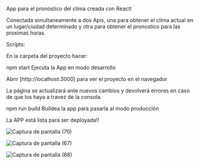 App para el pronóstico del clima creada con React!

Conectada simultaneamente a dos Apis, una para obtener el clima actual en un lugar/ciudad determinado y otra para obtener el pronostico para las proximas horas.

Scripts:

En la carpeta del proyecto hacer:

npm start
Ejecuta la App en modo desarrollo

Abrir [http://localhost:3000] para ver el proyecto en el navegador

La página se actualizará ante nuevos cambios y devolverá errores en caso de que los haya a travez de la consola.

npm run build
Buildea la app para pasarla al modo producción

La APP está lista para ser deployada!!


![Captura de pantalla (70)](https://user-images.githubusercontent.com/97048366/197027924-0c1d9bb7-c016-456d-b080-a5aa812af2d3.png)

![Captura de pantalla (67)](https://user-images.githubusercontent.com/97048366/197028047-225a5886-b49f-416c-8055-fd79c2e5cdd5.png)

![Captura de pantalla (68)](https://user-images.githubusercontent.com/97048366/197028111-ea34fbc1-ca9a-4af1-b2e4-7aa5316c34e8.png)




